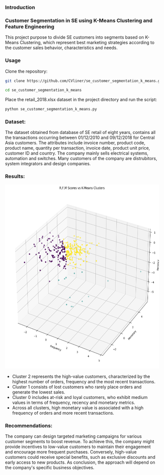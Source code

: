 ### Introduction

### Customer Segmentation in SE using K-Means Clustering and Feature Engineering
This project purpose to divide SE customers into segments based on K-Means Clustering, which represent best marketing strategies according to the customer sales behavior, characteristics and needs.

### Usage

Clone the repository:
```bash
git clone https://github.com/CVliner/se_customer_segmentation_k_means.git
```
```bash
cd se_customer_segmentation_k_means
```
Place the retail_2018.xlsx dataset in the project directory and run the script:
```bash
python se_customer_segmentation_k_means.py
```

### Dataset:

The dataset obtained from database of SE retail of eight years, contains all the transactions occurring between 01/12/2010 and 09/12/2018 for Central Asia customers. The attributes include invoice number, product code, product name, quantity per transaction, invoice date, product unit price, customer ID and country. The company mainly sells electrical systems, automation and switches. Many customers of the company are distrubitors, system integrators and design companies.


### Results:

<p align="center">

<img src="https://github.com/CVliner/se_customer_segmentation_k_means/blob/main/pics/Segmentation_K_Means.png" alt="cluster" width="600" height="600">

- Cluster 2 represents the high-value customers, characterized by the highest number of orders, frequency and the most recent transactions.
- Cluster 1 consists of lost customers who rarely place orders and generate the lowest sales.
- Cluster 0 includes at-risk and loyal customers, who exhibit medium values in terms of frequency, recency and monetary metrics.
- Across all clusters, high monetary value is associated with a high frequency of orders and more recent transactions.
 
### Recommendations:

The company can design targeted marketing campaigns for various customer segments to boost revenue. To achieve this, the company might provide incentives to low-value customers to maintain their engagement and encourage more frequent purchases. Conversely, high-value customers could receive special benefits, such as exclusive discounts and early access to new products. As conclusion, the approach will depend on the company's specific business objectives.
 


